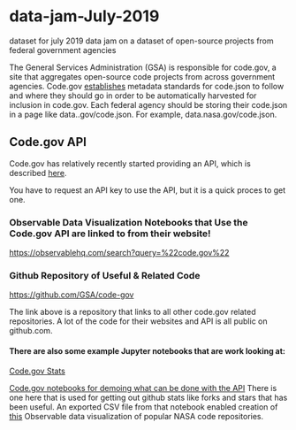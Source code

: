 # data-jam-July-2019
dataset for july 2019 data jam on a dataset of open-source projects from federal government agencies

The General Services Administration (GSA) is responsible for code.gov, a site that aggregates open-source code projects from across government agencies. Code.gov <a href="https://www.code.gov/about/compliance/inventory-code">establishes</a> metadata standards for code.json to follow and where they should go in order to be automatically harvested for inclusion in code.gov. Each federal agency should be storing their code.json in a page like data.<agency name>.gov/code.json. For example, data.nasa.gov/code.json. 

## Code.gov API
Code.gov has relatively recently started providing an API, which is described <a href="https://developers.code.gov/basics.html"> here</a>.

You have to request an API key to use the API, but it is a quick proces to get one.

### Observable Data Visualization Notebooks that Use the Code.gov API are linked to from their website!

https://observablehq.com/search?query=%22code.gov%22

### Github Repository of Useful & Related Code
https://github.com/GSA/code-gov

The link above is a repository that links to all other code.gov related repositories. A lot of the code for their websites and API is all public on github.com.

#### There are also some example Jupyter notebooks that are work looking at:
 
<a href="https://github.com/GSA/code-gov-stats">Code.gov Stats</a>

<a href="https://github.com/GSA/code-gov-stats-jupyter-notebook"> Code.gov notebooks for demoing what can be done with the API</a> There is one here that is used for getting out github stats like forks and stars that has been useful. An exported CSV file from that notebook enabled creation of <a href="https://observablehq.com/@justingosses/public-engagement-with-nasas-open-source-code-projects-on-g">this</a> Observable data visualization of popular NASA code repositories. 

